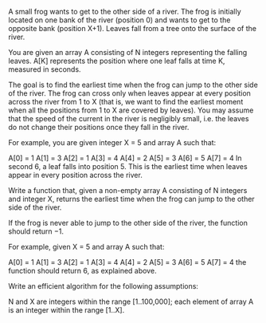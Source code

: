 A small frog wants to get to the other side of a river. The frog is initially located on one bank of the river (position
0) and wants to get to the opposite bank (position X+1). Leaves fall from a tree onto the surface of the river.

You are given an array A consisting of N integers representing the falling leaves. A[K] represents the position where
one leaf falls at time K, measured in seconds.

The goal is to find the earliest time when the frog can jump to the other side of the river. The frog can cross only
when leaves appear at every position across the river from 1 to X (that is, we want to find the earliest moment when all
the positions from 1 to X are covered by leaves). You may assume that the speed of the current in the river is
negligibly small, i.e. the leaves do not change their positions once they fall in the river.

For example, you are given integer X = 5 and array A such that:

A[0] = 1 A[1] = 3 A[2] = 1 A[3] = 4 A[4] = 2 A[5] = 3 A[6] = 5 A[7] = 4 In second 6, a leaf falls into position 5. This
is the earliest time when leaves appear in every position across the river.

Write a function that, given a non-empty array A consisting of N integers and integer X, returns the earliest time when
the frog can jump to the other side of the river.

If the frog is never able to jump to the other side of the river, the function should return −1.

For example, given X = 5 and array A such that:

A[0] = 1 A[1] = 3 A[2] = 1 A[3] = 4 A[4] = 2 A[5] = 3 A[6] = 5 A[7] = 4 the function should return 6, as explained
above.

Write an efficient algorithm for the following assumptions:

N and X are integers within the range [1..100,000]; each element of array A is an integer within the range [1..X].